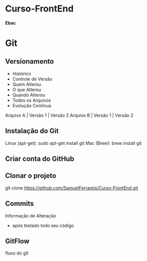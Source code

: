 # Curso-FrontEnd
#### Ebac

# Git
## Versionamento
- Histórico
- Controle de Versão
- Quem Alterou
- O que Alterou
- Quando Alterou
- Todos os Arquivos
- Evolução Continua

Arquivo A | Versão 1 | Versão 2
Arquivo B | Versão 1 | Versão 2

## Instalação do Git

Linux (apt-get): sudo apt-get install git
Mac (Brew): brew install git


## Criar conta do GitHub

## Clonar o projeto
git clone https://github.com/SamuelFerrareis/Curso-FrontEnd.git

## Commits
Informação de Alteração
- após testado todo seu código

## GitFlow
fluxo do git
